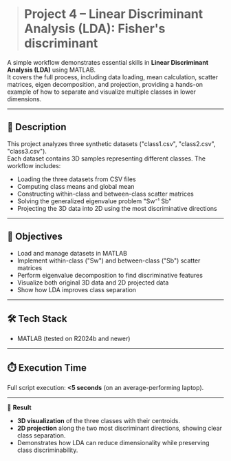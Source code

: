 > # Project 4 – Linear Discriminant Analysis (LDA): Fisher's discriminant

A simple workflow demonstrates essential skills in **Linear Discriminant Analysis (LDA)** using MATLAB.  
It covers the full process, including data loading, mean calculation, scatter matrices, eigen decomposition, and projection, providing a hands-on example of how to separate and visualize multiple classes in lower dimensions.

---

## 📝 **Description**

This project analyzes three synthetic datasets ("class1.csv", "class2.csv", "class3.csv").  
Each dataset contains 3D samples representing different classes. The workflow includes:

- Loading the three datasets from CSV files  
- Computing class means and global mean  
- Constructing within-class and between-class scatter matrices  
- Solving the generalized eigenvalue problem "Sw⁻¹ Sb"
- Projecting the 3D data into 2D using the most discriminative directions  

---

## 🎯 **Objectives**

- Load and manage datasets in MATLAB  
- Implement within-class ("Sw") and between-class ("Sb") scatter matrices  
- Perform eigenvalue decomposition to find discriminative features  
- Visualize both original 3D data and 2D projected data  
- Show how LDA improves class separation  

---

## 🛠️ **Tech Stack**

- MATLAB (tested on R2024b and newer)  

---

## ⏱️ **Execution Time**

Full script execution: **<5 seconds** (on an average-performing laptop).

---

🚀 **Result**

- **3D visualization** of the three classes with their centroids.  
- **2D projection** along the two most discriminant directions, showing clear class separation.  
- Demonstrates how LDA can reduce dimensionality while preserving class discriminability.
